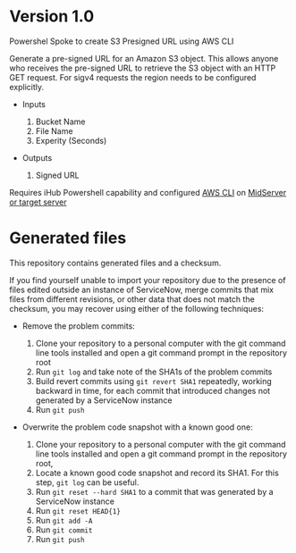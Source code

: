 # Version 1.0
Powershel Spoke to create S3 Presigned URL using AWS CLI

Generate a pre-signed URL for an Amazon S3 object. This allows anyone who receives the pre-signed URL to retrieve the S3 object with an HTTP GET request. For sigv4 requests the region needs to be configured explicitly.

* Inputs
  1. Bucket Name
  2. File Name
  3. Experity (Seconds)
  
* Outputs
  1. Signed URL
  
Requires iHub Powershell capability and configured [AWS CLI](https://docs.aws.amazon.com/cli/latest/userguide/install-cliv2-windows.html) on [MidServer or target server](https://docs.aws.amazon.com/cli/latest/userguide/cli-configure-envvars.html)  

# Generated files
This repository contains generated files and a checksum.

If you find yourself unable to import your repository due to the presence of files edited outside an instance of ServiceNow, merge commits that mix files from different revisions, or other data that does not match the checksum, you may recover using either of the following techniques:
* Remove the problem commits:
  1. Clone your repository to a personal computer with the git command line tools installed and open a git command prompt in the repository root
  2. Run `git log` and take note of the SHA1s of the problem commits
  3. Build revert commits using `git revert SHA1` repeatedly, working backward in time, for each commit that introduced changes not generated by a ServiceNow instance
  4. Run `git push`

* Overwrite the problem code snapshot with a known good one:
  1. Clone your repository to a personal computer with the git command line tools installed and open a git command prompt in the repository root,
  2. Locate a known good code snapshot and record its SHA1. For this step, `git log` can be useful.
  2. Run `git reset --hard SHA1` to a commit that was generated by a ServiceNow instance
  3. Run `git reset HEAD{1}`
  4. Run `git add -A`
  5. Run `git commit`
  6. Run `git push`
